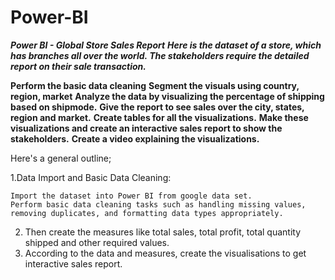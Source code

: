 # Power-BI
***Power BI - Global Store Sales Report***
***Here is the dataset of a store, which has branches all over the world. The stakeholders require the detailed report on their sale transaction.***

**Perform the basic data cleaning**
**Segment the visuals using country, region, market**
**Analyze the data by visualizing the percentage of shipping based on shipmode.**
**Give the report to see sales over the city, states, region and market.**
**Create tables for all the visualizations.**
**Make these visualizations and create an interactive sales report to show the stakeholders.**
**Create a video explaining the visualizations.**

Here's a general outline;

1.Data Import and Basic Data Cleaning:

    Import the dataset into Power BI from google data set.
    Perform basic data cleaning tasks such as handling missing values, removing duplicates, and formatting data types appropriately.

2. Then create the measures like total sales, total profit, total quantity shipped and other required values.
3. According to the data and measures, create the visualisations to get interactive sales report.

